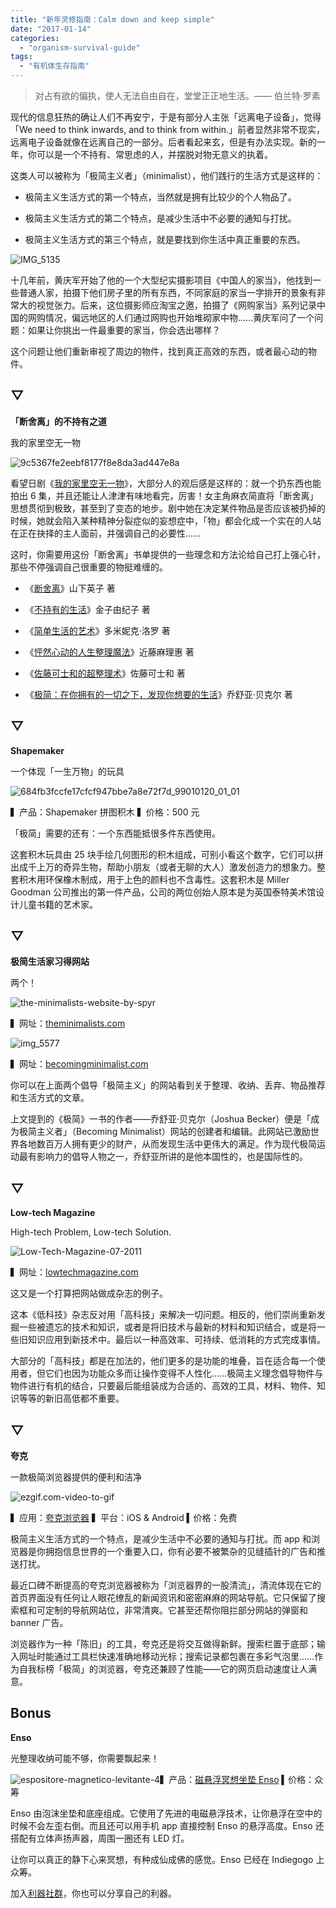```yaml
---
title: "新年灵修指南：Calm down and keep simple"
date: "2017-01-14"
categories: 
  - "organism-survival-guide"
tags: 
  - "有机体生存指南"
---
```


> 对占有欲的偏执，使人无法自由自在，堂堂正正地生活。—— 伯兰特·罗素

现代的信息狂热的确让人们不再安宁，于是有部分人主张「远离电子设备」，觉得「We need to think inwards, and to think from within.」前者显然非常不现实，远离电子设备就像在远离自己的一部分。后者看起来玄，但是有办法实现。新的一年，你可以是一个不持有、常思虑的人，并摆脱对物无意义的执着。

这类人可以被称为「极简主义者」（minimalist），他们践行的生活方式是这样的：

- 极简主义生活方式的第一个特点，当然就是拥有比较少的个人物品了。

- 极简主义生活方式的第二个特点，是减少生活中不必要的通知与打扰。

- 极简主义生活方式的第三个特点，就是要找到你生活中真正重要的东西。

![IMG_5135](/images/92824.jpg)

十几年前，黄庆军开始了他的一个大型纪实摄影项目《中国人的家当》，他找到一些普通人家，拍摄下他们房子里的所有东西，不同家庭的家当一字排开的景象有非常大的视觉张力。后来，这位摄影师应淘宝之邀，拍摄了《网购家当》系列记录中国的网购情况，偏远地区的人们通过网购也开始堆砌家中物......黄庆军问了一个问题：如果让你挑出一件最重要的家当，你会选出哪样？

这个问题让他们重新审视了周边的物件，找到真正高效的东西，或者最心动的物件。

## ▽

**「断舍离」的不持有之道**

我的家里空无一物

![9c5367fe2eebf8177f8e8da3ad447e8a](/images/58391.jpg)

看望日剧《[我的家里空无一物](https://movie.douban.com/subject/26689409/)》，大部分人的观后感是这样的：就一个扔东西也能拍出 6 集，并且还能让人津津有味地看完，厉害！女主角麻衣简直将「断舍离」思想贯彻到极致，甚至到了变态的地步。剧中她在决定某件物品是否应该被扔掉的时候，她就会陷入某种精神分裂症似的妄想症中，「物」都会化成一个实在的人站在正在抉择的主人面前，并强调自己的必要性......

这时，你需要用这份「断舍离」书单提供的一些理念和方法论给自己打上强心针，那些不停强调自己很重要的物挺难缠的。

- 《[断舍离](https://book.douban.com/subject/24749465/)》山下英子 著

- 《[不持有的生活](https://book.douban.com/subject/4086725/)》金子由纪子 著

- 《[简单生活的艺术](https://book.douban.com/subject/6098128/)》多米妮克·洛罗 著

- 《[怦然心动的人生整理魔法](https://book.douban.com/subject/10747883/)》近藤麻理惠 著

- 《[佐藤可士和的超整理术](https://book.douban.com/subject/3682204/)》佐藤可士和 著

- 《[极简：在你拥有的一切之下，发现你想要的生活](https://book.douban.com/subject/26897699/)》乔舒亚·贝克尔 著

## ▽

****Shapemaker****

一个体现「一生万物」的玩具

![684fb3fccfe17cfcf947bbe7a8e72f7d_99010120_01_01](/images/05952.jpg)

▍产品：Shapemaker 拼图积木 ▍价格：500 元

「极简」需要的还有：一个东西能抵很多件东西使用。

这套积木玩具由 25 块手绘几何图形的积木组成，可别小看这个数字，它们可以拼出成千上万的奇异生物，帮助小朋友（或者无聊的大人）激发创造力的想象力。整套积木用环保橡木制成，用于上色的颜料也不含毒性。这套积木是 Miller Goodman 公司推出的第一件产品，公司的两位创始人原本是为英国泰特美术馆设计儿童书籍的艺术家。

## ▽

******极简生活家习得网站******

两个！

![the-minimalists-website-by-spyr](/images/12761-1297x1024.jpg)

▍网址：[theminimalists.com](https://theminimalists.com/)

![img_5577](/images/16684.jpg)

▍网址：[becomingminimalist.com](https://www.becomingminimalist.com/)

你可以在上面两个倡导「极简主义」的网站看到关于整理、收纳、丢弃、物品推荐和生活方式的文章。

上文提到的《极简》一书的作者——乔舒亚·贝克尔（Joshua Becker）便是「成为极简主义者」（Becoming Minimalist）网站的创建者和编辑。此网站已激励世界各地数百万人拥有更少的财产，从而发现生活中更伟大的满足。作为现代极简运动最有影响力的倡导人物之一，乔舒亚所讲的是他本国性的，也是国际性的。

## ▽

********Low-tech Magazine********

High-tech Problem, Low-tech Solution.

![Low-Tech-Magazine-07-2011](/images/71174.jpg)

▍网址：[lowtechmagazine.com](https://www.lowtechmagazine.com/)

这又是一个打算把网站做成杂志的例子。

这本《低科技》杂志反对用「高科技」来解决一切问题。相反的，他们崇尚重新发掘一些被遗忘的技术和知识，或者是将旧技术与最新的材料和知识结合，或是将一些旧知识应用到新技术中。最后以一种高效率、可持续、低消耗的方式完成事情。

大部分的「高科技」都是在加法的，他们更多的是功能的堆叠，旨在适合每一个使用者，但它们也因为功能众多而让操作变得不人性化……极简主义理念倡导物件与物件进行有机的结合，只要最后能组装成为合适的、高效的工具，材料、物件、知识等等的新旧高低都不重要。

## ▽

**********夸克**********

一款极简浏览器提供的便利和洁净

![ezgif.com-video-to-gif](/images/4958a595ly1fbpkq6mt3hg20go0tnnpf.gif)

▍应用：[夸克浏览器](https://www.myquark.cn/) ▍平台：iOS & Android ▍价格：免费

极简主义生活方式的一个特点，是减少生活中不必要的通知与打扰。而 app 和浏览器是你拥抱信息世界的一个重要入口，你有必要不被繁杂的见缝插针的广告和推送打扰。

最近口碑不断提高的夸克浏览器被称为「浏览器界的一股清流」，清流体现在它的首页界面没有任何让人眼花缭乱的新闻资讯和密密麻麻的网站导航。它只保留了搜索框和可定制的导航网站位，非常清爽。它甚至还帮你阻拦部分网站的弹窗和 banner 广告。

浏览器作为一种「陈旧」的工具，夸克还是将交互做得新鲜。搜索栏置于底部；输入网址时能通过工具栏快速准确地移动光标；搜索记录都包裹在多彩气泡里……作为自我标榜「极简」的浏览器，夸克还兼顾了性能——它的网页启动速度让人满意。

## **Bonus**

************Enso************

光整理收纳可能不够，你需要飘起来！

![espositore-magnetico-levitante-4](/images/62076.jpg)▍产品：[磁悬浮冥想坐垫 Enso](https://www.youtube.com/watch?time_continue=20&v=fNdHS0Eh1GA) ▍价格：众筹

Enso 由泡沫坐垫和底座组成。它使用了先进的电磁悬浮技术，让你悬浮在空中的时候不会左歪右倒。而且还可以用手机 app 直接控制 Enso 的悬浮高度。Enso 还搭配有立体声扬声器，周围一圈还有 LED 灯。

让你可以真正的静下心来冥想，有种成仙成佛的感觉。Enso 已经在 Indiegogo 上众筹。

加入[利器社群](https://liqi.io/community/)，你也可以分享自己的利器。
